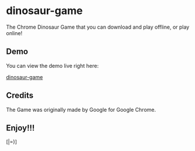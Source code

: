 # dinosaur-game
The Chrome Dinosaur Game that you can download and play offline, or play online!

## Demo
You can view the demo live right here:

[dinosaur-game](https://vocalnutria9174.github.io/dinosaur-game/)

## Credits
The Game was originally made by Google for Google Chrome.

## Enjoy!!!
[|=)]

